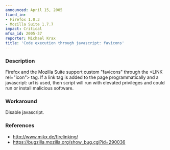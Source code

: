 ```yaml
---
announced: April 15, 2005
fixed_in:
- Firefox 1.0.3
- Mozilla Suite 1.7.7
impact: Critical
mfsa_id: 2005-37
reporter: Michael Krax
title: 'Code execution through javascript: favicons'
---
```


<h3>Description</h3>

<p>Firefox and the Mozilla Suite support custom "favicons"
through the &lt;LINK rel="icon"&gt; tag. If a link tag
is added to the page programmatically and a javascript: url is used,
then script will run with elevated privileges and could run or
install malicious software.</p>

<h3>Workaround</h3>

<p>Disable javascript.</p>

<h3>References</h3>

<ul>
<li><a class="ex-ref" href="http://www.mikx.de/firelinking/">http://www.mikx.de/firelinking/</a></li>

<li><a href="https://bugzilla.mozilla.org/show_bug.cgi?id=290036">
https://bugzilla.mozilla.org/show_bug.cgi?id=290036</a></li>
</ul>



